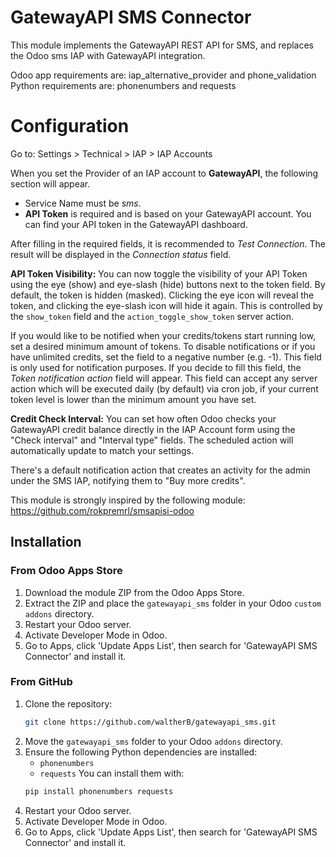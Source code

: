 GatewayAPI SMS Connector
=======================
This module implements the GatewayAPI REST API for SMS, and replaces the Odoo sms IAP with GatewayAPI integration.

Odoo app requirements are: iap_alternative_provider and phone_validation
Python requirements are: phonenumbers and requests

Configuration
=============

Go to: Settings > Technical > IAP > IAP Accounts

When you set the Provider of an IAP account to **GatewayAPI**, the following section will appear.

- Service Name must be *sms*.
- **API Token** is required and is based on your GatewayAPI account. You can find your API token in the GatewayAPI dashboard.

After filling in the required fields, it is recommended to *Test Connection*. The result will be displayed in the *Connection status* field.

**API Token Visibility:**
You can now toggle the visibility of your API Token using the eye (show) and eye-slash (hide) buttons next to the token field. By default, the token is hidden (masked). Clicking the eye icon will reveal the token, and clicking the eye-slash icon will hide it again. This is controlled by the `show_token` field and the `action_toggle_show_token` server action.

If you would like to be notified when your credits/tokens start running low, set a desired minimum amount of tokens. To disable notifications or if you have unlimited credits, set the field to a negative number (e.g. -1). This field is only used for notification purposes. If you decide to fill this field, the *Token notification action* field will appear. This field can accept any server action which will be executed daily (by default) via cron job, if your current token level is lower than the minimum amount you have set.

**Credit Check Interval:**
You can set how often Odoo checks your GatewayAPI credit balance directly in the IAP Account form using the "Check interval" and "Interval type" fields. The scheduled action will automatically update to match your settings.

There's a default notification action that creates an activity for the admin under the SMS IAP, notifying them to "Buy more credits".

This module is strongly inspired by the following module: https://github.com/rokpremrl/smsapisi-odoo

## Installation

### From Odoo Apps Store
1. Download the module ZIP from the Odoo Apps Store.
2. Extract the ZIP and place the `gatewayapi_sms` folder in your Odoo `custom addons` directory.
3. Restart your Odoo server.
4. Activate Developer Mode in Odoo.
5. Go to Apps, click 'Update Apps List', then search for 'GatewayAPI SMS Connector' and install it.

### From GitHub
1. Clone the repository:
   ```sh
   git clone https://github.com/waltherB/gatewayapi_sms.git
   ```
2. Move the `gatewayapi_sms` folder to your Odoo `addons` directory.
3. Ensure the following Python dependencies are installed:
   - `phonenumbers`
   - `requests`
   You can install them with:
   ```sh
   pip install phonenumbers requests
   ```
4. Restart your Odoo server.
5. Activate Developer Mode in Odoo.
6. Go to Apps, click 'Update Apps List', then search for 'GatewayAPI SMS Connector' and install it.
